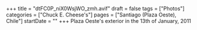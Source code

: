+++
title = "dtFC0P_niX0WsjWO_zmh.avif"
draft = false
tags = ["Photos"]
categories = ["Chuck E. Cheese's"]
pages = ["Santiago (Plaza Oeste), Chile"]
startDate = ""
+++
Plaza Oeste's exterior in the 13th of January, 2011
